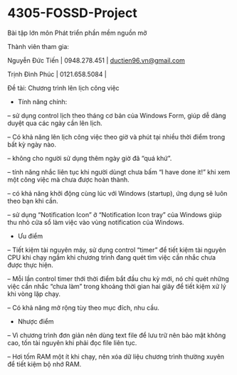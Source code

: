 # 4305-FOSSD-Project
Bài tập lớn môn Phát triển phần mềm nguồn mở

Thành viên tham gia:

Nguyễn Đức Tiến | 0948.278.451 | ductien96.vn@gmail.com 

Trịnh Đình Phúc | 0121.658.5084 | 

Đề tài: Chương trình lên lịch công việc

* Tính năng chính:

– sử dụng control lịch theo tháng cơ bản của Windows Form, giúp dễ dàng duyệt qua các ngày cần lên lịch.

– Có khả năng lên lịch công việc theo giờ và phút tại nhiều thời điểm trong bất kỳ ngày nào.

– không cho người sử dụng thêm ngày giờ đã “quá khứ”.

– tính năng nhắc liên tục khi người dùngt chưa bấm “I have done it!” khi xem một công việc mà chưa được hoàn thành.

– có khả năng khởi động cùng lúc với Windows (startup), ứng dụng sẽ luôn theo bạn khi cần.

– sử dụng “Notification Icon” ở “Notification Icon tray” của Windows giúp thu nhỏ cửa sổ làm việc vào vùng notification của Windows.

* Ưu điểm

– Tiết kiệm tài nguyên máy, sử dụng control “timer” để tiết kiệm tài nguyên CPU khi chạy ngầm khi chương trình đang quét tìm việc cần nhắc chưa được thực hiện.

– Mỗi lần control timer thới thời điểm bắt đầu chu kỳ mới, nó chỉ quét những việc cần nhắc “chưa làm” trong khoảng thời gian hai giây để tiết kiệm xử lý khi vòng lặp chạy.

– Có khả năng mở rộng tùy theo mục đích, nhu cầu.

* Nhược điểm

– Vì chương trình đơn giản nên dùng text file để lưu trữ nên bảo mật không cao, tốn tài nguyên khi phải đọc file liên tục.

– Hơi tốm RAM một ít khi chạy, nên xóa dữ liệu chương trình thường xuyên để tiết kiệm bộ nhớ RAM.
